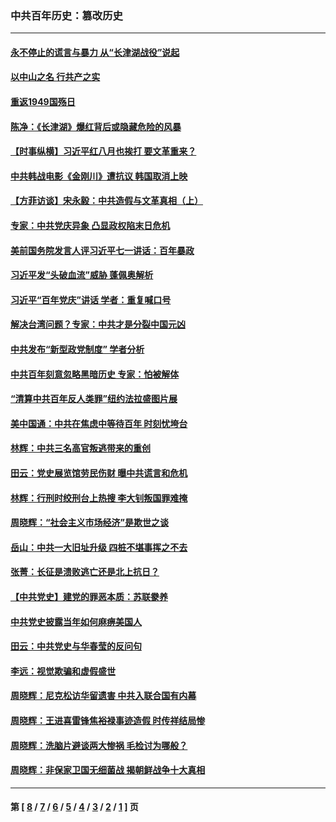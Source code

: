 ### 中共百年历史：篡改历史
---
#### [永不停止的谎言与暴力 从“长津湖战役”说起](../../pages/nf1176115/n13494094.md?06300430) 
#### [以中山之名 行共产之实](../../pages/nf1176115/n13346437.md?06300430) 
#### [重返1949国殇日](../../pages/nf1176115/n13346372.md?06300430) 
#### [陈净：《长津湖》爆红背后或隐藏危险的风暴](../../pages/nf1176115/n13314364.md?06300430) 
#### [【时事纵横】习近平红八月也挨打 要文革重来？](../../pages/nf1176115/n13231393.md?06300430) 
#### [中共韩战电影《金刚川》遭抗议 韩国取消上映](../../pages/nf1176115/n13219114.md?06300430) 
#### [【方菲访谈】宋永毅：中共造假与文革真相（上）](../../pages/nf1176115/n13200760.md?06300430) 
#### [专家：中共党庆异象 凸显政权陷末日危机](../../pages/nf1176115/n13067084.md?06300430) 
#### [美前国务院发言人评习近平七一讲话：百年暴政](../../pages/nf1176115/n13066986.md?06300430) 
#### [习近平发“头破血流”威胁 蓬佩奥解析](../../pages/nf1176115/n13063604.md?06300430) 
#### [习近平“百年党庆”讲话 学者：重复喊口号](../../pages/nf1176115/n13061411.md?06300430) 
#### [解决台湾问题？专家：中共才是分裂中国元凶](../../pages/nf1176115/n13060811.md?06300430) 
#### [中共发布“新型政党制度” 学者分析](../../pages/nf1176115/n13056354.md?06300430) 
#### [中共百年刻意忽略黑暗历史 专家：怕被解体](../../pages/nf1176115/n13056056.md?06300430) 
#### [“清算中共百年反人类罪”纽约法拉盛图片展](../../pages/nf1176115/n13052220.md?06300430) 
#### [美中国通：中共在焦虑中等待百年 时刻忧垮台](../../pages/nf1176115/n13048820.md?06300430) 
#### [林辉：中共三名高官叛逃带来的重创](../../pages/nf1176115/n13035206.md?06300430) 
#### [田云：党史展览馆劳民伤财 曝中共谎言和危机](../../pages/nf1176115/n13033900.md?06300430) 
#### [林辉：行刑时绞刑台上热搜 李大钊叛国罪难掩](../../pages/nf1176115/n13031965.md?06300430) 
#### [周晓辉：“社会主义市场经济”是欺世之谈](../../pages/nf1176115/n13024090.md?06300430) 
#### [岳山：中共一大旧址升级 四桩不堪事挥之不去](../../pages/nf1176115/n13021697.md?06300430) 
#### [张菁：长征是溃败逃亡还是北上抗日？](../../pages/nf1176115/n13020585.md?06300430) 
#### [【中共党史】建党的罪恶本质：苏联豢养](../../pages/nf1176115/n13011888.md?06300430) 
#### [中共党史披露当年如何麻痹美国人](../../pages/nf1176115/n12966400.md?06300430) 
#### [田云：中共党史与华春莹的反问句](../../pages/nf1176115/n12765178.md?06300430) 
#### [李远：视觉欺骗和虚假盛世](../../pages/nf1176115/n12993376.md?06300430) 
#### [周晓辉：尼克松访华留遗害 中共入联合国有内幕](../../pages/nf1176115/n12991422.md?06300430) 
#### [周晓辉：王进喜雷锋焦裕禄事迹造假 时传祥结局惨](../../pages/nf1176115/n12985497.md?06300430) 
#### [周晓辉：洗脑片避谈两大惨祸 毛检讨为哪般？](../../pages/nf1176115/n12971285.md?06300430) 
#### [周晓辉：非保家卫国无细菌战 揭朝鲜战争十大真相](../../pages/nf1176115/n12954161.md?06300430) 

---
#### 第 [ [8](./8.md?06300430) / [7](./7.md?06300430) / [6](./6.md?06300430) / [5](./5.md?06300430) / [4](./4.md?06300430) / [3](./3.md?06300430) / [2](./2.md?06300430) / [1](./1.md?06300430) ] 页

